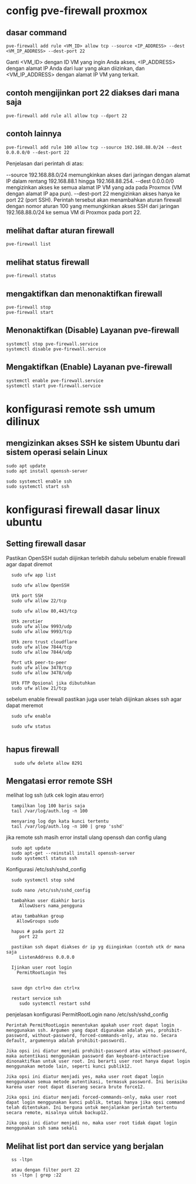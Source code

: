 # config pve-firewall proxmox
## dasar command
```
pve-firewall add rule <VM_ID> allow tcp --source <IP_ADDRESS> --dest <VM_IP_ADDRESS> --dest-port 22
```

Ganti <VM_ID> dengan ID VM yang ingin Anda akses, <IP_ADDRESS> dengan alamat IP Anda dari luar yang akan diizinkan, dan <VM_IP_ADDRESS> dengan alamat IP VM yang terkait.

## contoh mengijinkan port 22 diakses dari mana saja

```
pve-firewall add rule all allow tcp --dport 22
```

## contoh lainnya
```
pve-firewall add rule 100 allow tcp --source 192.168.88.0/24 --dest 0.0.0.0/0 --dest-port 22

```
Penjelasan dari perintah di atas:

--source 192.168.88.0/24 memungkinkan akses dari jaringan dengan alamat IP dalam rentang 192.168.88.1 hingga 192.168.88.254.
--dest 0.0.0.0/0 mengizinkan akses ke semua alamat IP VM yang ada pada Proxmox (VM dengan alamat IP apa pun).
--dest-port 22 mengizinkan akses hanya ke port 22 (port SSH).
Perintah tersebut akan menambahkan aturan firewall dengan nomor aturan 100 yang memungkinkan akses SSH dari jaringan 192.168.88.0/24 ke semua VM di Proxmox pada port 22.

## melihat daftar aturan firewall
```
pve-firewall list
```

## melihat status firewall
```
pve-firewall status
```

## mengaktifkan dan menonaktifkan firewall
```
pve-firewall stop
pve-firewall start
```

## Menonaktifkan (Disable) Layanan pve-firewall
```
systemctl stop pve-firewall.service
systemctl disable pve-firewall.service
```

## Mengaktifkan (Enable) Layanan pve-firewall
```
systemctl enable pve-firewall.service
systemctl start pve-firewall.service
```

# konfigurasi remote ssh umum dilinux
## mengizinkan akses SSH ke sistem Ubuntu dari sistem operasi selain Linux

```
sudo apt update
sudo apt install openssh-server
```

```
sudo systemctl enable ssh
sudo systemctl start ssh
```


# konfigurasi firewall dasar linux ubuntu
## Setting firewall dasar
Pastikan OpenSSH sudah diijinkan terlebih dahulu sebelum enable firewall agar dapat diremot
```
  sudo ufw app list

  sudo ufw allow OpenSSH
  
  Utk port SSH
  sudo ufw allow 22/tcp

  sudo ufw allow 80,443/tcp

  Utk zerotier
  sudo ufw allow 9993/udp
  sudo ufw allow 9993/tcp

  Utk zero trust cloudflare
  sudo ufw allow 7844/tcp
  sudo ufw allow 7844/udp

  Port utk peer-to-peer
  sudo ufw allow 3478/tcp
  sudo ufw allow 3478/udp

  Utk FTP Opsional jika dibutuhkan
  sudo ufw allow 21/tcp
```

sebelum enable firewall pastikan juga user telah diijinkan akses ssh agar dapat meremot
```
  sudo ufw enable

  sudo ufw status
  
```

## hapus firewall
```
   sudo ufw delete allow 8291
```

## Mengatasi error remote SSH
melihat log ssh (utk cek login atau error)
```
  tampilkan log 100 baris saja
  tail /var/log/auth.log -n 100
```
```
  menyaring log dgn kata kunci tertentu
  tail /var/log/auth.log -n 100 | grep 'sshd'
```

jika remote ssh masih error install ulang openssh dan config ulang
```
  sudo apt update
  sudo apt-get --reinstall install openssh-server
  sudo systemctl status ssh
```

Konfigurasi /etc/ssh/sshd_config
```
  sudo systemctl stop sshd

  sudo nano /etc/ssh/sshd_config

  tambahkan user diakhir baris
     AllowUsers nama_pengguna

  atau tambahkan group
    AllowGroups sudo

  hapus # pada port 22
     port 22

  pastikan ssh dapat diakses dr ip yg diinginkan (contoh utk dr mana saja
     ListenAddress 0.0.0.0

  Ijinkan user root login
    PermitRootLogin Yes

  
  save dgn ctrl+o dan ctrl+x
  
  restart service ssh
     sudo systemctl restart sshd
```

penjelasan konfigurasi PermitRootLogin nano /etc/ssh/sshd_config
```
Perintah PermitRootLogin menentukan apakah user root dapat login menggunakan ssh. Argumen yang dapat digunakan adalah yes, prohibit-password, without-password, forced-commands-only, atau no. Secara default, argumennya adalah prohibit-password1.

Jika opsi ini diatur menjadi prohibit-password atau without-password, maka autentikasi menggunakan password dan keyboard-interactive dinonaktifkan untuk user root. Ini berarti user root hanya dapat login menggunakan metode lain, seperti kunci publik12.

Jika opsi ini diatur menjadi yes, maka user root dapat login menggunakan semua metode autentikasi, termasuk password. Ini berisiko karena user root dapat diserang secara brute force12.

Jika opsi ini diatur menjadi forced-commands-only, maka user root dapat login menggunakan kunci publik, tetapi hanya jika opsi command telah ditentukan. Ini berguna untuk menjalankan perintah tertentu secara remote, misalnya untuk backup12.

Jika opsi ini diatur menjadi no, maka user root tidak dapat login menggunakan ssh sama sekali
```

## Melihat list port dan service yang berjalan
```
  ss -ltpn

  atau dengan filter port 22
  ss -ltpn | grep :22
```


